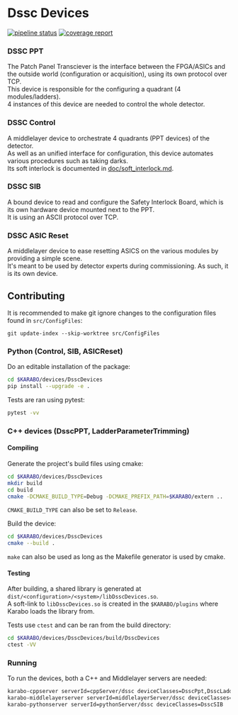 # Dssc Devices
[![pipeline status](https://git.xfel.eu/karaboDevices/dsscDevices/badges/master/pipeline.svg)](https://git.xfel.eu/karaboDevices/dsscDevices/-/commits/master)
[![coverage report](https://git.xfel.eu/karaboDevices/dsscDevices/badges/master/coverage.svg)](https://git.xfel.eu/karaboDevices/dsscDevices/-/commits/master) 


### DSSC PPT

The Patch Panel Transciever is the interface between the FPGA/ASICs and the outside world (configuration or acquisition), using its own protocol over TCP.  
This device is responsible for the configuring a quadrant (4 modules/ladders).  
4 instances of this device are needed to control the whole detector.  

### DSSC Control

A middlelayer device to orchestrate 4 quadrants (PPT devices) of the detector.  
As well as an unified interface for configuration, this device automates various procedures such as taking darks.  
Its soft interlock is documented in [doc/soft_interlock.md](doc/soft_interlock.md).

### DSSC SIB

A bound device to read and configure the Safety Interlock Board, which is its own hardware
device mounted next to the PPT.  
It is using an ASCII protocol over TCP.

### DSSC ASIC Reset

A middlelayer device to ease resetting ASICS on the various modules by providing a simple scene.  
It's meant to be used by detector experts during commissioning. As such, it is its own device.

## Contributing

It is recommended to make git ignore changes to the configuration files found in `src/ConfigFiles`:  

```text
git update-index --skip-worktree src/ConfigFiles
```

### Python (Control, SIB, ASICReset)

Do an editable installation of the package:  

```bash
cd $KARABO/devices/DsscDevices
pip install --upgrade -e .
```

Tests are ran using pytest:  

```bash
pytest -vv 
```

###  C++ devices (DsscPPT, LadderParameterTrimming)  

#### Compiling

Generate the project's build files using cmake:  

```bash
cd $KARABO/devices/DsscDevices
mkdir build
cd build
cmake -DCMAKE_BUILD_TYPE=Debug -DCMAKE_PREFIX_PATH=$KARABO/extern ..
```

`CMAKE_BUILD_TYPE` can also be set to `Release`.  

Build the device:

```bash
cd $KARABO/devices/DsscDevices
cmake --build .
```

`make` can also be used as long as the Makefile generator is used by cmake.  

#### Testing

After building, a shared library is generated at `dist/<configuration>/<system>/libDsscDevices.so`.  
A soft-link to `libDsscDevices.so` is created in the `$KARABO/plugins` where Karabo loads the library from.  

Tests use `ctest` and can be ran from the build directory:  

```bash
cd $KARABO/devices/DsscDevices/build/DsscDevices
ctest -VV
```

### Running

To run the devices, both a C++ and Middlelayer servers are needed:  
```bash
karabo-cppserver serverId=cppServer/dssc deviceClasses=DsscPpt,DsscLadderParameterTrimming &
karabo-middlelayerserver serverId=middlelayerServer/dssc deviceClasses=DsscControl &
karabo-pythonserver serverId=pythonServer/dssc deviceClasses=DsscSIB
```
